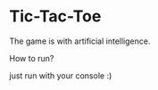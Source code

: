 # Tic-Tac-Toe

The game is with  artificial intelligence.

How to run?

just run with your console :)

